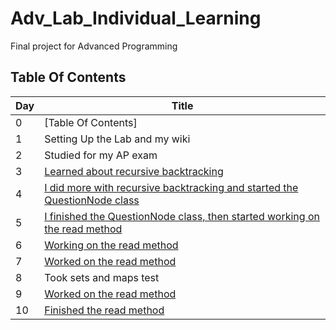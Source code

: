 # Adv_Lab_Individual_Learning
Final project for Advanced Programming

## Table Of Contents
| Day |  Title |
|-----|--------|
|  0  | [Table Of Contents]  |
|  1  |  Setting Up the Lab and my wiki  |
|  2  |  Studied for my AP exam |
|  3  |  [Learned about recursive backtracking](https://github.com/Homestead-High-School/personal-project-MoLubbad1/wiki/Recursive-Backtracking) | 
|  4  |  [I did more with recursive backtracking and started the QuestionNode class](https://github.com/Homestead-High-School/personal-project-MoLubbad1/wiki/Recursive-Backtracking) |
|  5  | [I finished the QuestionNode class, then started working on the read method](https://github.com/Homestead-High-School/personal-project-MoLubbad1/wiki/Question-Node-and-Read)
|  6  | [Working on the read method](https://github.com/Homestead-High-School/personal-project-MoLubbad1/wiki/Question-Node-and-Read) 
|  7  | [Worked on the read method](https://github.com/Homestead-High-School/personal-project-MoLubbad1/wiki/Working-More-on-Read) 
|  8  | Took sets and maps test | 
|  9  | [Worked on the read method](https://github.com/Homestead-High-School/personal-project-MoLubbad1/wiki/Working-More-on-Read) 
|  10  | [Finished the read method](https://github.com/Homestead-High-School/personal-project-MoLubbad1/wiki/Working-More-on-Read) 
